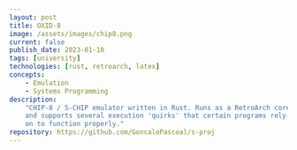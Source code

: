 ```yaml
---
layout: post
title: OXID-8
image: /assets/images/chip8.png
current: false
publish_date: 2023-01-10
tags: [university]
technologies: [rust, retroarch, latex]
concepts:
    - Emulation
    - Systems Programming
description:
    "CHIP-8 / S-CHIP emulator written in Rust. Runs as a RetroArch core
    and supports several execution 'quirks' that certain programs rely
    on to function properly."
repository: https://github.com/GoncaloPascoal/s-proj
---
```

